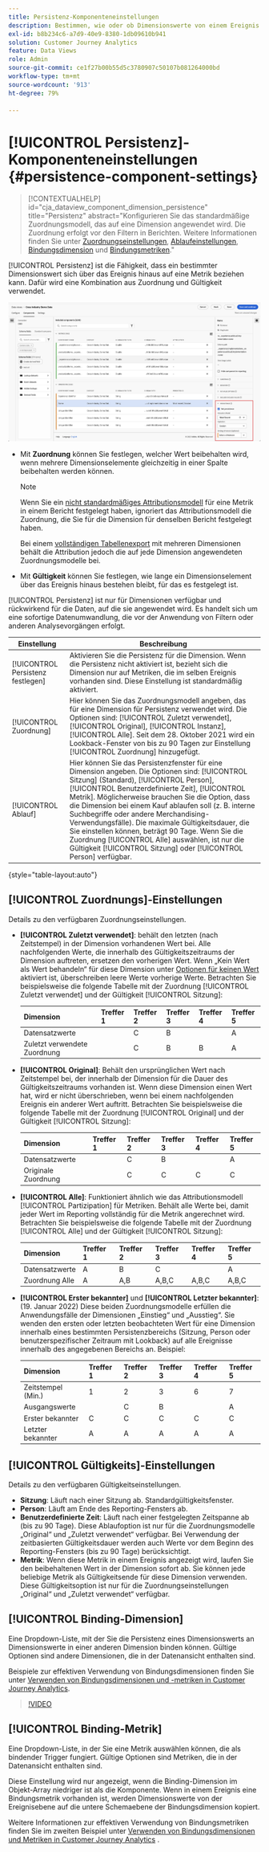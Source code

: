 ```yaml
---
title: Persistenz-Komponenteneinstellungen
description: Bestimmen, wie oder ob Dimensionswerte von einem Ereignis zum nächsten bestehen bleiben.
exl-id: b8b234c6-a7d9-40e9-8380-1db09610b941
solution: Customer Journey Analytics
feature: Data Views
role: Admin
source-git-commit: ce1f27b00b55d5c3780907c50107b081264000bd
workflow-type: tm+mt
source-wordcount: '913'
ht-degree: 79%

---
```



# [!UICONTROL Persistenz]-Komponenteneinstellungen {#persistence-component-settings}

<!-- markdownlint-disable MD034 -->

>[!CONTEXTUALHELP]
>id="cja_dataview_component_dimension_persistence"
>title="Persistenz"
>abstract="Konfigurieren Sie das standardmäßige Zuordnungsmodell, das auf eine Dimension angewendet wird. Die Zuordnung erfolgt vor den Filtern in Berichten. Weitere Informationen finden Sie unter [Zuordnungseinstellungen](/help/data-views/component-settings/persistence.md#allocation-settings), [Ablaufeinstellungen](/help/data-views/component-settings/persistence.md#expiration-settings), [Bindungsdimension](/help/data-views/component-settings/persistence.md#binding-dimension) und [Bindungsmetriken](/help/data-views/component-settings/persistence.md#binding-metric)."

<!-- markdownlint-enable MD034 -->



[!UICONTROL Persistenz] ist die Fähigkeit, dass ein bestimmter Dimensionswert sich über das Ereignis hinaus auf eine Metrik beziehen kann. Dafür wird eine Kombination aus Zuordnung und Gültigkeit verwendet.

![Fenster &quot;Datenansichten&quot;, in dem die Persistenzoptionen hervorgehoben werden](../assets/persistence.png)

* Mit **Zuordnung** können Sie festlegen, welcher Wert beibehalten wird, wenn mehrere Dimensionselemente gleichzeitig in einer Spalte beibehalten werden können.

  >[!NOTE]
  >
  >Wenn Sie ein [ nicht standardmäßiges Attributionsmodell](/help/data-views/component-settings/attribution.md) für eine Metrik in einem Bericht festgelegt haben, ignoriert das Attributionsmodell die Zuordnung, die Sie für die Dimension für denselben Bericht festgelegt haben.
  >
  >Bei einem [vollständigen Tabellenexport](/help/analysis-workspace/export/export-cloud.md) mit mehreren Dimensionen behält die Attribution jedoch die auf jede Dimension angewendeten Zuordnungsmodelle bei.

* Mit **Gültigkeit** können Sie festlegen, wie lange ein Dimensionselement über das Ereignis hinaus bestehen bleibt, für das es festgelegt ist.

[!UICONTROL Persistenz] ist nur für Dimensionen verfügbar und rückwirkend für die Daten, auf die sie angewendet wird. Es handelt sich um eine sofortige Datenumwandlung, die vor der Anwendung von Filtern oder anderen Analysevorgängen erfolgt.

| Einstellung | Beschreibung |
| --- | --- |
| [!UICONTROL Persistenz festlegen] | Aktivieren Sie die Persistenz für die Dimension. Wenn die Persistenz nicht aktiviert ist, bezieht sich die Dimension nur auf Metriken, die im selben Ereignis vorhanden sind. Diese Einstellung ist standardmäßig aktiviert. |
| [!UICONTROL Zuordnung] | Hier können Sie das Zuordnungsmodell angeben, das für eine Dimension für Persistenz verwendet wird. Die Optionen sind: [!UICONTROL Zuletzt verwendet], [!UICONTROL Original], [!UICONTROL Instanz], [!UICONTROL Alle]. Seit dem 28. Oktober 2021 wird ein Lookback-Fenster von bis zu 90 Tagen zur Einstellung [!UICONTROL Zuordnung] hinzugefügt. |
| [!UICONTROL Ablauf] | Hier können Sie das Persistenzfenster für eine Dimension angeben. Die Optionen sind: [!UICONTROL Sitzung] (Standard), [!UICONTROL Person], [!UICONTROL Benutzerdefinierte Zeit], [!UICONTROL Metrik]. Möglicherweise brauchen Sie die Option, dass die Dimension bei einem Kauf ablaufen soll (z. B. interne Suchbegriffe oder andere Merchandising-Verwendungsfälle). Die maximale Gültigkeitsdauer, die Sie einstellen können, beträgt 90 Tage. Wenn Sie die Zuordnung [!UICONTROL Alle] auswählen, ist nur die Gültigkeit [!UICONTROL Sitzung] oder [!UICONTROL Person] verfügbar. |

{style="table-layout:auto"}

## [!UICONTROL Zuordnungs]-Einstellungen

Details zu den verfügbaren Zuordnungseinstellungen.

* **[!UICONTROL Zuletzt verwendet]**: behält den letzten (nach Zeitstempel) in der Dimension vorhandenen Wert bei. Alle nachfolgenden Werte, die innerhalb des Gültigkeitszeitraums der Dimension auftreten, ersetzen den vorherigen Wert. Wenn „Kein Wert als Wert behandeln“ für diese Dimension unter [Optionen für keinen Wert](no-value-options.md) aktiviert ist, überschreiben leere Werte vorherige Werte. Betrachten Sie beispielsweise die folgende Tabelle mit der Zuordnung [!UICONTROL Zuletzt verwendet] und der Gültigkeit [!UICONTROL Sitzung]:

  | Dimension | Treffer 1 | Treffer 2 | Treffer 3 | Treffer 4 | Treffer 5 |
  | --- | --- | --- | --- | --- | --- |
  | Datensatzwerte |  | C | B |  | A |
  | Zuletzt verwendete Zuordnung |  | C | B | B | A |

* **[!UICONTROL Original]**: Behält den ursprünglichen Wert nach Zeitstempel bei, der innerhalb der Dimension für die Dauer des Gültigkeitszeitraums vorhanden ist. Wenn diese Dimension einen Wert hat, wird er nicht überschrieben, wenn bei einem nachfolgenden Ereignis ein anderer Wert auftritt. Betrachten Sie beispielsweise die folgende Tabelle mit der Zuordnung [!UICONTROL Original] und der Gültigkeit [!UICONTROL Sitzung]:

  | Dimension | Treffer 1 | Treffer 2 | Treffer 3 | Treffer 4 | Treffer 5 |
  | --- | --- | --- | --- | --- | --- |
  | Datensatzwerte |  | C | B |  | A |
  | Originale Zuordnung |  | C | C | C | C |

* **[!UICONTROL Alle]**: Funktioniert ähnlich wie das Attributionsmodell [!UICONTROL Partizipation] für Metriken. Behält alle Werte bei, damit jeder Wert im Reporting vollständig für die Metrik angerechnet wird. Betrachten Sie beispielsweise die folgende Tabelle mit der Zuordnung [!UICONTROL Alle] und der Gültigkeit [!UICONTROL Sitzung]:

  | Dimension | Treffer 1 | Treffer 2 | Treffer 3 | Treffer 4 | Treffer 5 |
  | --- | --- | --- | --- | --- | --- |
  | Datensatzwerte | A | B | C |  | A |
  | Zuordnung Alle | A  | A,B | A,B,C | A,B,C | A,B,C |

* **[!UICONTROL Erster bekannter]** und **[!UICONTROL Letzter bekannter]**: (19. Januar 2022) Diese beiden Zuordnungsmodelle erfüllen die Anwendungsfälle der Dimensionen „Einstieg“ und „Ausstieg“. Sie wenden den ersten oder letzten beobachteten Wert für eine Dimension innerhalb eines bestimmten Persistenzbereichs (Sitzung, Person oder benutzerspezifischer Zeitraum mit Lookback) auf alle Ereignisse innerhalb des angegebenen Bereichs an. Beispiel:

  | Dimension | Treffer 1 | Treffer 2 | Treffer 3 | Treffer 4 | Treffer 5 |
  | --- | --- | --- | --- | --- | --- |
  | Zeitstempel (Min.) | 1 | 2 | 3 | 6 | 7 |
  | Ausgangswerte |  | C | B |  | A |
  | Erster bekannter | C | C | C | C | C |
  | Letzter bekannter | A | A | A | A | A |

## [!UICONTROL Gültigkeits]-Einstellungen

Details zu den verfügbaren Gültigkeitseinstellungen.

* **Sitzung**: Läuft nach einer Sitzung ab. Standardgültigkeitsfenster.
* **Person**: Läuft am Ende des Reporting-Fensters ab.
* **Benutzerdefinierte Zeit**: Läuft nach einer festgelegten Zeitspanne ab (bis zu 90 Tage). Diese Ablaufoption ist nur für die Zuordnungsmodelle „Original“ und „Zuletzt verwendet“ verfügbar. Bei Verwendung der zeitbasierten Gültigkeitsdauer werden auch Werte vor dem Beginn des Reporting-Fensters (bis zu 90 Tage) berücksichtigt.
* **Metrik**: Wenn diese Metrik in einem Ereignis angezeigt wird, laufen Sie den beibehaltenen Wert in der Dimension sofort ab. Sie können jede beliebige Metrik als Gültigkeitsende für diese Dimension verwenden. Diese Gültigkeitsoption ist nur für die Zuordnungseinstellungen „Original“ und „Zuletzt verwendet“ verfügbar.

## [!UICONTROL Binding-Dimension]

Eine Dropdown-Liste, mit der Sie die Persistenz eines Dimensionswerts an Dimensionswerte in einer anderen Dimension binden können. Gültige Optionen sind andere Dimensionen, die in der Datenansicht enthalten sind.

Beispiele zur effektiven Verwendung von Bindungsdimensionen finden Sie unter [Verwenden von Bindungsdimensionen und -metriken in Customer Journey Analytics](../../use-cases/data-views/binding-dimensions-metrics.md).

>[!VIDEO](https://video.tv.adobe.com/v/342694/?quality=12)

## [!UICONTROL Binding-Metrik]

Eine Dropdown-Liste, in der Sie eine Metrik auswählen können, die als bindender Trigger fungiert. Gültige Optionen sind Metriken, die in der Datenansicht enthalten sind.

Diese Einstellung wird nur angezeigt, wenn die Binding-Dimension im Objekt-Array niedriger ist als die Komponente. Wenn in einem Ereignis eine Bindungsmetrik vorhanden ist, werden Dimensionswerte von der Ereignisebene auf die untere Schemaebene der Bindungsdimension kopiert.

Weitere Informationen zur effektiven Verwendung von Bindungsmetriken finden Sie im zweiten Beispiel unter [Verwenden von Bindungsdimensionen und Metriken in Customer Journey Analytics](../../use-cases/data-views/binding-dimensions-metrics.md) .

